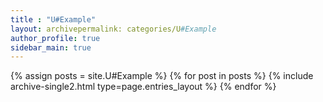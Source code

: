 ```yaml
---
title : "U#Example"
layout: archivepermalink: categories/U#Example
author_profile: true
sidebar_main: true
---
```


{% assign posts = site.U#Example %}
{% for post in posts %} {% include archive-single2.html type=page.entries_layout %} {% endfor %}